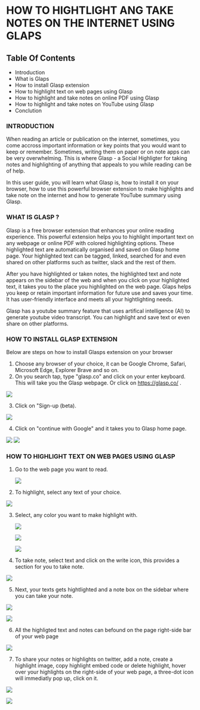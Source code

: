 # HOW TO HIGHTLIGHT ANG TAKE NOTES ON THE INTERNET USING GLAPS 

## Table Of Contents  
- Introduction
-  What is Glaps
-  How to install Glasp extension
-  How to highlight text on web pages using Glasp
- How to highlight and take notes on online PDF using Glasp
-  How to highlight and take notes on YouTube using Glasp
- Conclution

### INTRODUCTION

When reading an article or publication on the internet, sometimes, you come accross important information or key points that you would want to keep or remember. Sometimes, writing them on paper or on note apps can be very overwhelming. This is where Glasp  - a Social Highligter for taking notes and highlighting of anything that appeals to you while reading can be of help. 


In this user guide, you will learn what Glasp is, how to install it on your browser, how to use this powerful browser extension to make highlights and take note on the internet  and how to generate YouTube summary using Glasp.


### WHAT IS GLASP ?

<!-- Glaps is a social web highlighter where you can highlight and organise anything that appeals to you on webpages or online PDF. You can also use it to generate  -->
Glasp is a free browser extension that enhances your online reading experience. This powerful extension helps you to highlight important text on any webpage  or online PDF with colored highlighting options. These highlighted text are automatically organised and saved on Glasp home page. Your highlighted text can be tagged, linked, searched for and even shared on other platforms such as twitter, slack and the rest of them.

After you have highlighted or taken notes, the highlighted text and note appears on the sidebar of the web and when you click on your highlighted text, it takes you to the place you highlighted on the web page. Glaps helps you keep or retain important information for future use and saves your time. It has user-friendly interface and meets all your hightlighting needs.

Glasp has a youtube summary feature that uses artifical intelligence (AI) to generate youtube video transcript. You can highlight and save text or even share on other platforms.


### HOW TO INSTALL GLASP EXTENSION
Below are steps on how to install Glasps extension on your browser
   1. Choose any browser of your choice, it can be Google Chrome, Safari, Microsoft Edge, Explorer Brave and so on. 
   2. On you search tap, type "glasp.co" and click on your enter keyboard. This will take you the Glasp webpage. Or click on https://glasp.co/ .
   
   ![](images/search.png)

 3. Click on "Sign-up (beta).

![](images/signUP.png)   

4. Click on "continue with Google" and it takes you to Glasp home page.

![](images/google_account.png)
![](images/glaspHome.png)


### HOW TO HIGHLIGHT TEXT ON WEB PAGES USING GLASP
1. Go to the web page you want to read.
   
   ![](images/webPage.PNG)

2. To highlight, select any text of your choice.

![](images/highlightText.PNG)

3. Select, any color you want to make highlight with.
   
   ![](images/select_highlight_color.png)
   
   ![](images/highlighted.png)

   ![](images/highlighted2.PNG)

  4. To take note, select text and click on the write icon, this provides a section for you to take note.
   
   ![](images/note_icon.png)
   
  5. Next, your texts gets hightlighted and a note box on the sidebar where you can take your note.
   
   ![](images/note.PNG)


   ![](images/note_taken.PNG)
   

6. All the highligted text and notes can befound on the page right-side bar of your web page

![](images/all_highlights.png)


7. To share your notes or highlights on twitter, add a note, create a highlight image, copy highlight embed code or delete highlight, hover over your highlights on the right-side of your web page, a three-dot icon will immediatly pop up, click on it.

![](images/threeDot_icon2.png)

![](images/threeDot_icon_drop_down.png)


